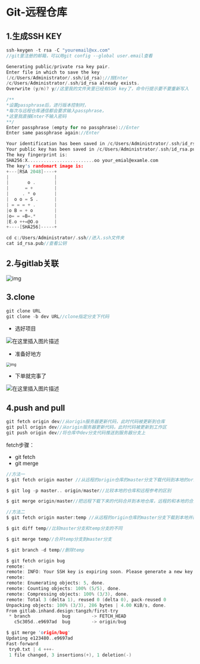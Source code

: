 ﻿# Git-远程仓库

## 1.生成SSH KEY
```c
ssh-keygen -t rsa -C "youremail@xx.com"
//git里注册的邮箱，可以用git config --global user.email查看

Generating public/private rsa key pair.
Enter file in which to save the key 
(/c/Users/Administrator/.ssh/id_rsa)://按Enter
/c/Users/Administrator/.ssh/id_rsa already exists.
Overwrite (y/n)? y//这里我的文件夹里已经有SSH key了，命令行提示要不要重新写入

/**
*设置passphrase后，进行版本控制时，
*每次与远程仓库通信都会要求输入passphrase，
*这里我直接Enter不输入密码
**/
Enter passphrase (empty for no passphrase)://Enter
Enter same passphrase again://Enter

Your identification has been saved in /c/Users/Administrator/.ssh/id_rsa.
Your public key has been saved in /c/Users/Administrator/.ssh/id_rsa.pub.
The key fingerprint is:
SHA256:X.........................oo your_emial@examle.com
The key's randomart image is:
+---[RSA 2048]----+
|                 |
|       o .       |
|      = +        |
|     . * o       |
|  o o = S .      |
| = = = + .       |
|o B = + o        |
|o= = =B=.*       |
|E.o ++=@O.o      |
+----[SHA256]-----+

cd c:/Users/Administrator/.ssh//进入.ssh文件夹
cat id_rsa.pub//查看公钥
```

## 2.与gitlab关联

![img](https://imgconvert.csdnimg.cn/aHR0cHM6Ly9pbWcyMDE4LmNuYmxvZ3MuY29tL2Jsb2cvNjc4Njc2LzIwMTkxMi82Nzg2NzYtMjAxOTEyMjYxNDQ2NTI4NTctODA5NzQ3NjA2LnBuZw?x-oss-process=image/format,png)

## 3.clone

```c
git clone URL
git clone -b dev URL//clone指定分支下代码
```

- 选好项目

![在这里插入图片描述](https://img-blog.csdnimg.cn/20200724095301160.png?x-oss-process=image/watermark,type_ZmFuZ3poZW5naGVpdGk,shadow_10,text_aHR0cHM6Ly9ibG9nLmNzZG4ubmV0L2xibG1sbXM=,size_16,color_FFFFFF,t_70)


- 准备好地方

<img src="https://img2018.cnblogs.com/blog/678676/201911/678676-20191101104143047-151745691.png" alt="img" style="zoom:67%;" />

- 下单就完事了

![在这里插入图片描述](https://img-blog.csdnimg.cn/20200724095210329.png?x-oss-process=image/watermark,type_ZmFuZ3poZW5naGVpdGk,shadow_10,text_aHR0cHM6Ly9ibG9nLmNzZG4ubmV0L2xibG1sbXM=,size_16,color_FFFFFF,t_70)


## 4.push and pull

```c
git fetch origin dev//从origin服务器更新代码，此时代码被更新到仓库
git pull origin dev//从origin服务器更新代码，此时代码被更新到工作区
git push origin dev//将仓库中dev分支代码推送到服务器分支上
```

fetch步骤：
- git fetch
- git merge

```c
//方法一
$ git fetch origin master //从远程的origin仓库的master分支下载代码到本地的origin master

$ git log -p master.. origin/master//比较本地的仓库和远程参考的区别

$ git merge origin/master//把远程下载下来的代码合并到本地仓库，远程的和本地的合并

//方法二
$ git fetch origin master:temp //从远程的origin仓库的master分支下载到本地并新建一个分支temp

$ git diff temp//比较master分支和temp分支的不同

$ git merge temp//合并temp分支到master分支

$ git branch -d temp//删除temp
```



```c
$ git fetch origin bug
remote:
remote: INFO: Your SSH key is expiring soon. Please generate a new key.
remote:
remote: Enumerating objects: 5, done.
remote: Counting objects: 100% (5/5), done.
remote: Compressing objects: 100% (3/3), done.
remote: Total 3 (delta 1), reused 0 (delta 0), pack-reused 0
Unpacking objects: 100% (3/3), 286 bytes | 4.00 KiB/s, done.
From gitlab.inhand.design:tangzh/first-try
 * branch            bug        -> FETCH_HEAD
   c5c305d..e9697ad  bug        -> origin/bug

$ git merge 'origin/bug'
Updating e123480..e9697ad
Fast-forward
 try0.txt | 4 +++-
 1 file changed, 3 insertions(+), 1 deletion(-)
```
